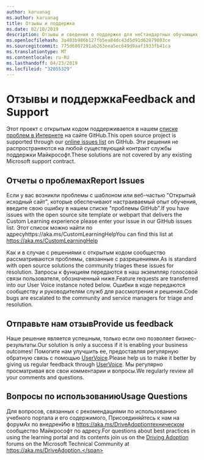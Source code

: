 ```yaml
---
author: karuanag
ms.author: karuanag
title: Отзывы и поддержка
ms.date: 02/10/2019
description: Отзывы и сведения о поддержке для неСтандартных обучающих материалов по Office 365
ms.openlocfilehash: 3a403b986b127fb5ea84dc43d5d91d62079803ce
ms.sourcegitcommit: 775d6807291ab263eea5ec649d9aaf1933fb41ca
ms.translationtype: MT
ms.contentlocale: ru-RU
ms.lasthandoff: 04/23/2019
ms.locfileid: "32055329"
---
```

# <a name="feedback-and-support"></a><span data-ttu-id="d0ad1-103">Отзывы и поддержка</span><span class="sxs-lookup"><span data-stu-id="d0ad1-103">Feedback and Support</span></span>

<span data-ttu-id="d0ad1-104">Этот проект с открытым кодом поддерживается в нашем [списке проблем в Интернете](https://aka.ms/CustomLearningHelp) на сайте GitHub.</span><span class="sxs-lookup"><span data-stu-id="d0ad1-104">This open source project is supported through our [online issues list](https://aka.ms/CustomLearningHelp) on GitHub.</span></span> <span data-ttu-id="d0ad1-105">Эти решения не распространяются на любой существующий контракт службы поддержки Майкрософт.</span><span class="sxs-lookup"><span data-stu-id="d0ad1-105">These solutions are not covered by any existing Microsoft support contract.</span></span>  

## <a name="report-issues"></a><span data-ttu-id="d0ad1-106">Отчеты о проблемах</span><span class="sxs-lookup"><span data-stu-id="d0ad1-106">Report Issues</span></span>

<span data-ttu-id="d0ad1-107">Если у вас возникли проблемы с шаблоном или веб-частью "Открытый исходный сайт", которые обеспечивают настраиваемый опыт обучения, введите свою ошибку в нашем списке "проблемы GitHub".</span><span class="sxs-lookup"><span data-stu-id="d0ad1-107">If you have issues with the open source site template or webpart that delivers the Custom Learning experience please enter your issue in our GitHub issues list.</span></span>  <span data-ttu-id="d0ad1-108">Этот список можно найти по адресуhttps://aka.ms/CustomLearningHelp</span><span class="sxs-lookup"><span data-stu-id="d0ad1-108">You can find this list at https://aka.ms/CustomLearningHelp</span></span>  

<span data-ttu-id="d0ad1-109">Как и в случае с решениями с открытым кодом сообщество рассматриваются проблемы, связанные с разрешениями.</span><span class="sxs-lookup"><span data-stu-id="d0ad1-109">As is standard with open source solutions the community triages these issues for resolution.</span></span>  <span data-ttu-id="d0ad1-110">Запросы к функциям передаются в наш экземпляр голосовой связи пользователя, обозначенный ниже.</span><span class="sxs-lookup"><span data-stu-id="d0ad1-110">Feature requests are transferred into our User Voice instance noted below.</span></span>  <span data-ttu-id="d0ad1-111">Ошибки в коде передаются сообществу и руководителям служб для рассмотрения и решения.</span><span class="sxs-lookup"><span data-stu-id="d0ad1-111">Code bugs are escalated to the community and service managers for triage and resolution.</span></span>  

## <a name="provide-us-feedback"></a><span data-ttu-id="d0ad1-112">Отправьте нам отзыв</span><span class="sxs-lookup"><span data-stu-id="d0ad1-112">Provide us feedback</span></span>

<span data-ttu-id="d0ad1-113">Наше решение является успешным, только если оно позволяет бизнес-результаты.</span><span class="sxs-lookup"><span data-stu-id="d0ad1-113">Our solution is only a success if it is enabling your business outcomes!</span></span>  <span data-ttu-id="d0ad1-114">Помогите нам улучшить ее, предоставляя регулярную обратную связь с помощью [UserVoice](https://microsoftteams.uservoice.com/forums/913429-learning-solutions).</span><span class="sxs-lookup"><span data-stu-id="d0ad1-114">Please help us to make it better by giving us regular feedback through  [UserVoice](https://microsoftteams.uservoice.com/forums/913429-learning-solutions).</span></span>  <span data-ttu-id="d0ad1-115">Мы регулярно просматривая все свои комментарии и вопросы.</span><span class="sxs-lookup"><span data-stu-id="d0ad1-115">We regularly review all your comments and questions.</span></span>

## <a name="usage-questions"></a><span data-ttu-id="d0ad1-116">Вопросы по использованию</span><span class="sxs-lookup"><span data-stu-id="d0ad1-116">Usage Questions</span></span>

<span data-ttu-id="d0ad1-117">Для вопросов, связанных с рекомендациями по использованию учебного портала и его содержимого, Присоединяйтесь [](https://aka.ms/DriveAdoption) к нам на форумАх по внедренИю в https://aka.ms/DriveAdoptionтехническом сообщество Майкрософт по адресу.</span><span class="sxs-lookup"><span data-stu-id="d0ad1-117">For questions about best practices in using the learning portal and its contents join us on the [Driving Adoption](https://aka.ms/DriveAdoption) forums on the Microsoft Technical Community at https://aka.ms/DriveAdoption.</span></span> 

